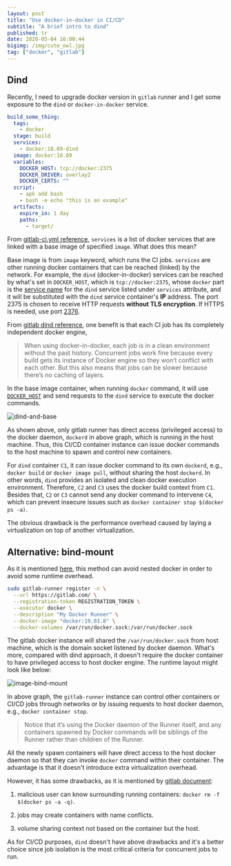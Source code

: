 ```yaml
---
layout: post
title: "Use docker-in-docker in CI/CD"
subtitle: "A brief intro to dind"
published: tr
date: 2020-05-04 16:00:44
bigimg: /img/cute_owl.jpg
tag: ["docker", "gitlab"]
---
```


## Dind

Recently, I need to upgrade docker version in `gitlab` runner and I get some exposure to the `dind` or `docker-in-docker` service.

```yaml
build_some_thing:
  tags:
    - docker
  stage: build
  services:
    - docker:18.09-dind
  image: docker:18.09
  variables:
    DOCKER_HOST: tcp://docker:2375
    DOCKER_DRIVER: overlay2
    DOCKER_CERTS: ""
  script:
    - apk add bash
    - bash -e echo "this is an example"
  artifacts:
    expire_in: 1 day
    paths:
      - target/
```

From [gitlab-ci.yml reference](https://docs.gitlab.com/ee/ci/yaml/#services), `services` is a list of docker services that are linked with a base image of specified `image`. What does this mean?

Base image is from `image` keyword, which runs the CI jobs. `services` are other running docker containers that can be reached (linked) by the network. For example, the `dind` (docker-in-docker) services can be reached by what's set in `DOCKER_HOST`, which is `tcp://docker:2375`, whose `docker` part is the [service name][dind-access-name] for the `dind` service listed under `services` attribute, and it will be substituted with the `dind` service container's __IP__ address. The port 2375 is chosen to receive HTTP requests __without TLS encryption__. If HTTPS is needed, use port [2376][docker-port].

From [gitlab dind reference][dind-reference], one benefit is that each CI job has its completely independent docker engine,

> When using docker-in-docker, each job is in a clean environment without the past history. Concurrent jobs work fine because every build gets its instance of Docker engine so they won’t conflict with each other. But this also means that jobs can be slower because there’s no caching of layers.

In the base image container, when running `docker` command, it will use [`DOCKER_HOST`][docker-daemon] and send requests to the `dind` service to execute the docker commands.

![dind-and-base](/img/docker/dind.jpeg)

As shown above, only gitlab runner has direct access (privileged access) to the docker daemon, `dockerd` in above graph, which is running in the host machine. Thus, this CI/CD container instance can issue docker commands to the host machine to spawn and control new containers.

For `dind` container `C1`, it can issue docker command to its own `dockerd`, e.g., `docker build` or `docker image pull`, without sharing the host `dockerd`. In other words, `dind` provides an isolated and clean docker execution environment. Therefore, `C2` and `C3` uses the docker build context from `C1`. Besides that, `C2` or `C3` cannot send any docker command to intervene `C4`, which can prevent insecure issues such as `docker container stop $(docker ps -a)`.

The obvious drawback is the performance overhead caused by laying a virtualization on top of another virtualization.

## Alternative: bind-mount

As it is mentioned [here][bind-mount], this method can avoid nested docker in order to avoid some runtime overhead.

```bash
sudo gitlab-runner register -n \
  --url https://gitlab.com/ \
  --registration-token REGISTRATION_TOKEN \
  --executor docker \
  --description "My Docker Runner" \
  --docker-image "docker:19.03.8" \
  --docker-volumes /var/run/docker.sock:/var/run/docker.sock
```

The gitlab docker instance will shared the `/var/run/docker.sock` from host machine, which is the domain socket listened by docker daemon. What's more, compared with dind approach, it doesn't require the docker container to have privileged access to host docker engine. The runtime layout might look like below:

![image-bind-mount](/img/docker/bind-mount.jpeg)

In above graph, the `gitlab-runner` instance can control other containers or CI/CD jobs through networks or by issuing requests to host docker daemon, e.g., `docker container stop`.

> Notice that it’s using the Docker daemon of the Runner itself, and any containers spawned by Docker commands will be siblings of the Runner rather than children of the Runner.

All the newly spawn containers will have direct access to the host docker daemon so that they can invoke `docker` command within their container. The advantage is that it doesn't introduce extra virtualization overhead.

However, it has some drawbacks, as it is mentioned by [gitlab document][bind-mount]:

1. malicious user can know surrounding running containers: `docker rm -f $(docker ps -a -q)`.

2. jobs may create containers with name conflicts.

3. volume sharing context not based on the container but the host.

As for CI/CD purposes, `dind` doesn't have above drawbacks and it's a better choice since job isolation is the most critical criteria for concurrent jobs to run.

[dind-reference]: https://docs.gitlab.com/ee/ci/docker/using_docker_build.html#making-docker-in-docker-builds-faster-with-docker-layer-caching
[dind-access-name]: https://docs.gitlab.com/ee/ci/docker/using_docker_images.html#accessing-the-services
[bind-mount]: https://docs.gitlab.com/ee/ci/docker/using_docker_build.html#use-docker-socket-binding
[docker-port]: https://github.com/docker-library/docker/blob/0bab8e3d0ebe6dc4b7a122bb1d0b2e017925c50d/19.03/dind/Dockerfile#L43
[docker-daemon]: https://docs.docker.com/engine/reference/commandline/dockerd/#daemon-socket-option